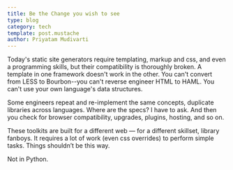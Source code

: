 ```yaml
---
title: Be the Change you wish to see
type: blog
category: tech
template: post.mustache
author: Priyatam Mudivarti
---
```


Today's static site generators require templating, markup and css, and even a programming skills, but their compatibility
is thoroughly broken. A template in one framework doesn't work in the other. You can't convert from LESS to Bourbon--you
can't reverse engineer HTML to HAML. You can't use your own language's data structures.

Some engineers repeat and re-implement the same concepts, duplicate libraries across languages. Where are the specs? I 
have to ask. And then you check for browser compatibility, upgrades, plugins, hosting, and so on.

These toolkits are built for a different web — for a different skillset, library fanboys. It requires a 
lot of work (even css overrides) to perform simple tasks. Things shouldn’t be this way. 

Not in Python.


